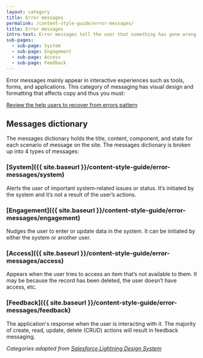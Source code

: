 ```yaml
---
layout: category
title: Error messages
permalink: /content-style-guide/error-messages/
title: Error messages
intro-text: Error messages tell the user that something has gone wrong. These messages should be clear, direct, and have an actionable call to action (CTA) for the user.
sub-pages:
  - sub-page: System
  - sub-page: Engagement
  - sub-page: Access
  - sub-page: Feedback
---
```


Error messages mainly appear in interactive experiences such as tools, forms, and applications. This category of messaging has visual design and formatting that affects copy and thus you must: 

<a class="vads-c-action-link--blue" href="{{ site.baseurl }}/patterns/help-users-to/recover-from-errors">Review the help users to recover from errors pattern</a>

## Messages dictionary

The messages dictionary holds the title, content, component, and state for each scenario of message on the site. The messages dictionary is broken up into 4 types of messages:

### [System]({{ site.baseurl }}/content-style-guide/error-messages/system)

Alerts the user of important system-related issues or status. It’s initiated by the system and it’s not a result of the user’s actions.

### [Engagement]({{ site.baseurl }}/content-style-guide/error-messages/engagement)
Nudges the user to enter or update data in the system. It can be initiated by either the system or another user.

### [Access]({{ site.baseurl }}/content-style-guide/error-messages/access)
Appears when the user tries to access an item that’s not available to them. It may be because the record has been deleted, the user doesn’t have access, etc.

### [Feedback]({{ site.baseurl }}/content-style-guide/error-messages/feedback)
The application's response when the user is interacting with it. The majority of create, read, update, delete (CRUD) actions will result in feedback messaging.

_Categories adapted from [Salesforce Lightning Design System](https://www.lightningdesignsystem.com/guidelines/messaging/types)_